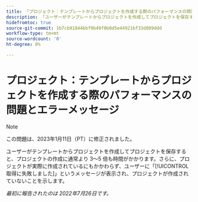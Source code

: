 ```yaml
---
title: 「プロジェクト：テンプレートからプロジェクトを作成する際のパフォーマンスの問題とエラーメッセージ。」
description: 「ユーザーがテンプレートからプロジェクトを作成してプロジェクトを保存すると、プロジェクトの作成に通常より 3～5 倍も時間がかかります。さらに、プロジェクトが実際に作成されているにもかかわらず、ユーザーに「取得に失敗しました」というメッセージが表示され、プロジェクトが作成されていないことを示します。」
hidefromtoc: true
source-git-commit: 1b7cb91844bbf9b49f0b0d5e44921bf33d809ddd
workflow-type: tm+mt
source-wordcount: '0'
ht-degree: 0%

---
```



# プロジェクト：テンプレートからプロジェクトを作成する際のパフォーマンスの問題とエラーメッセージ

>[!NOTE]
>
>この問題は、2023年1月11日（PT）に修正されました。

ユーザーがテンプレートからプロジェクトを作成してプロジェクトを保存すると、プロジェクトの作成に通常より 3～5 倍も時間がかかります。さらに、プロジェクトが実際に作成されているにもかかわらず、ユーザーに「[!UICONTROL 取得に失敗しました]」というメッセージが表示され、プロジェクトが作成されていないことを示します。

_最初に報告されたのは 2022年7月26日です。_


